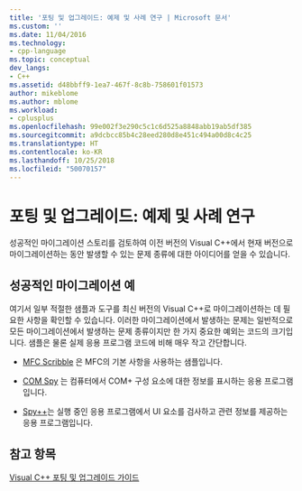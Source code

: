 ```yaml
---
title: '포팅 및 업그레이드: 예제 및 사례 연구 | Microsoft 문서'
ms.custom: ''
ms.date: 11/04/2016
ms.technology:
- cpp-language
ms.topic: conceptual
dev_langs:
- C++
ms.assetid: d48bbff9-1ea7-467f-8c8b-758601f01573
author: mikeblome
ms.author: mblome
ms.workload:
- cplusplus
ms.openlocfilehash: 99e002f3e290c5c1c6d525a8848abb19ab5df385
ms.sourcegitcommit: a9dcbcc85b4c28eed280d8e451c494a00d8c4c25
ms.translationtype: HT
ms.contentlocale: ko-KR
ms.lasthandoff: 10/25/2018
ms.locfileid: "50070157"
---
```

# <a name="porting-and-upgrading-examples-and-case-studies"></a>포팅 및 업그레이드: 예제 및 사례 연구

성공적인 마이그레이션 스토리를 검토하여 이전 버전의 Visual C++에서 현재 버전으로 마이그레이션하는 동안 발생할 수 있는 문제 종류에 대한 아이디어를 얻을 수 있습니다.

## <a name="examples-of-successful-migrations"></a>성공적인 마이그레이션 예

여기서 일부 적절한 샘플과 도구를 최신 버전의 Visual C++로 마이그레이션하는 데 필요한 사항을 확인할 수 있습니다. 이러한 마이그레이션에서 발생하는 문제는 일반적으로 모든 마이그레이션에서 발생하는 문제 종류이지만 한 가지 중요한 예외는 코드의 크기입니다. 샘플은 물론 실제 응용 프로그램 코드에 비해 매우 작고 간단합니다.

- [MFC Scribble](../porting/porting-guide-mfc-scribble.md) 은 MFC의 기본 사항을 사용하는 샘플입니다.

- [COM Spy](../porting/porting-guide-mfc-scribble.md) 는 컴퓨터에서 COM+ 구성 요소에 대한 정보를 표시하는 응용 프로그램입니다.

- [Spy++](../porting/porting-guide-spy-increment.md)는 실행 중인 응용 프로그램에서 UI 요소를 검사하고 관련 정보를 제공하는 응용 프로그램입니다.

## <a name="see-also"></a>참고 항목

[Visual C++ 포팅 및 업그레이드 가이드](../porting/visual-cpp-porting-and-upgrading-guide.md)